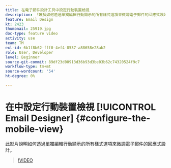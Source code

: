 ```yaml
---
title: 在電子郵件設計工具中設定行動裝置檢視
description: 「瞭解如何透過單獨編輯行動顯示的所有樣式選項來微調電子郵件的回應式設計。」
feature: Email Design
kt: 2423
thumbnail: 25919.jpg
doc-type: feature video
activity: use
team: TM
exl-id: 6b1f8b62-fff0-4ef4-8537-a88658e28ab2
role: User, Developer
level: Beginner
source-git-commit: 89df23d00913d36b93d3be03b62c74320524f9c7
workflow-type: tm+mt
source-wordcount: '54'
ht-degree: 0%

---
```


# 在中設定行動裝置檢視 [!UICONTROL Email Designer] {#configure-the-mobile-view}

此影片說明如何透過單獨編輯行動顯示的所有樣式選項來微調電子郵件的回應式設計。

>[!VIDEO](https://video.tv.adobe.com/v/25919?quality=12&learn=on)
